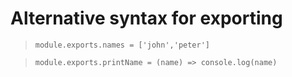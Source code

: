 # Alternative syntax for exporting
>`module.exports.names = ['john','peter']`

>`module.exports.printName = (name) => console.log(name)`